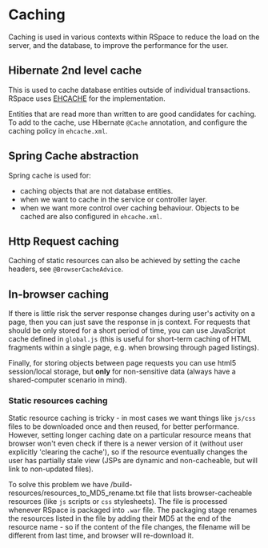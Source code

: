 # Caching

Caching is used in various contexts within RSpace to reduce the load on the server,
and the database, to improve the performance for the user.

## Hibernate 2nd level cache

This is used to cache database entities outside of individual transactions. RSpace
uses [EHCACHE](https://www.ehcache.org/) for the implementation.

Entities that are read more than written to are good candidates for caching.
To add to the cache, use Hibernate `@Cache` annotation, and configure the caching 
policy in `ehcache.xml`.

## Spring Cache abstraction

Spring cache is used for:
- caching objects that are not database entities.
- when we want to cache in the service or controller layer.
- when we want more control over caching behaviour.
Objects to be cached are also configured in `ehcache.xml`.

## Http Request caching

Caching of static resources can also be achieved by setting the cache headers,
see `@BrowserCacheAdvice`.

## In-browser caching

If there is little risk the server response changes during user's activity on a
page, then you can just save the response in js context. For requests that should
be only stored for a short period of time, you can use JavaScript cache defined
in `global.js` (this is useful for short-term caching of HTML fragments within a
single page, e.g. when browsing through paged listings). 

Finally, for storing objects between page requests you can use html5 session/local
storage, but __only__ for non-sensitive data (always have a shared-computer
scenario in mind).

### Static resources caching
 
Static resource caching is tricky - in most cases we want things like `js/css`
files to be downloaded once and then reused, for better performance. However,
setting longer caching date on a particular resource means that browser won't
even check if there is a newer version of it (without user explicitly 'clearing
the cache'), so if the resource eventually changes the user has partially stale
view (JSPs are dynamic and non-cacheable, but will link to non-updated files). 
 
To solve this problem we have /build-resources/resources_to_MD5_rename.txt
file that lists browser-cacheable resources (like `js` scripts or `css`
stylesheets). The file is processed whenever RSpace is packaged into `.war`
file. The packaging stage renames the resources listed in the file by adding
their MD5 at the end of the resource name - so if the content of the file
changes, the filename will be different from last time, and browser will
re-download it.
  
